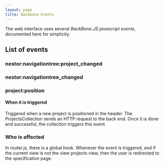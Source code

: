 ```yaml
---
layout: page
title: Backbone Events
---
```


The web interface uses several _BackBone.JS javascript events_, documented here for
simplicity.

## List of events

### nestor:navigationtree:project_changed

### nestor:navigationtree_changed

### project:position

#### When it is triggered

Triggered when a new project is positioned in the header. The ProjectsCollection sends
an HTTP request to the back end. Once it is done and successful, the collection triggers
this event.

### Who is affected

In router.js, there is a global hook. Whenever the event is triggered, and if the
current view is not the view projects view, then the user is redirected to the
specification page.


